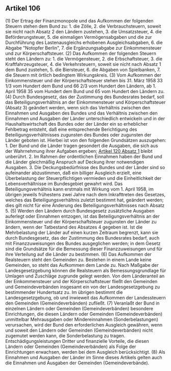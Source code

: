 ## Artikel 106

(1) Der Ertrag der Finanzmonopole und das Aufkommen der folgenden Steuern stehen dem Bund zu:
    1. die Zölle,
    2. die Verbrauchsteuern, soweit sie nicht nach Absatz 2 den Ländern zustehen,
    3. die Umsatzsteuer,
    4. die Beförderungsteuer,
    5. die einmaligen Vermögensabgaben und die zur Durchführung des Lastenausgleichs erhobenen Ausgleichsabgaben,
    6. die Abgabe "Notopfer Berlin",
    7. die Ergänzungsabgabe zur Einkommensteuer und zur Körperschaftsteuer.
(2) Das Aufkommen der folgenden Steuern steht den Ländern zu:
    1. die Vermögensteuer,
    2. die Erbschaftsteuer,
    3. die Kraftfahrzeugsteuer,
    4. die Verkehrsteuern, soweit sie nicht nach Absatz 1 dem Bund zustehen,
    5. die Biersteuer,
    6. die Abgaben von Spielbanken,
    7. die Steuern mit örtlich bedingtem Wirkungskreis.
(3) Vom Aufkommen der Einkommensteuer und der Körperschaftsteuer stehen bis 31. März 1958 33 1/3 vom Hundert dem Bund und 66 2/3 vom Hundert den Ländern, ab 1. April 1958 35 vom Hundert dem Bund und 65 vom Hundert den Ländern zu.
(4) Durch Bundesgesetz, das der Zustimmung des Bundesrates bedarf, soll das Beteiligungsverhältnis an der Einkommensteuer und Körperschaftsteuer (Absatz 3) geändert werden, wenn sich das Verhältnis zwischen den Einnahmen und Ausgaben des Bundes und das Verhältnis zwischen den Einnahmen und Ausgaben der Länder unterschiedlich entwickeln und in der Haushaltswirtschaft des Bundes oder der Länder ein so erheblicher Fehlbetrag entsteht, daß eine entsprechende Berichtigung des Beteiligungsverhältnisses zugunsten des Bundes oder zugunsten der Länder geboten ist. Hierbei ist von den folgenden Grundsätzen auszugehen:
    1. Der Bund und die Länder tragen gesondert die Ausgaben, die sich aus der Wahrnehmung ihrer Aufgaben ergeben; [Artikel 120 Absatz 1](#artikel-120) bleibt unberührt.
    2. Im Rahmen der ordentlichen Einnahmen haben der Bund und die Länder gleichmäßig Anspruch auf Deckung ihrer notwendigen Ausgaben.
    3. Die Deckungsbedürfnisse des Bundes und der Länder sind so aufeinander abzustimmen, daß ein billiger Ausgleich erzielt, eine Überbelastung der Steuerpflichtigen vermieden und die Einheitlichkeit der Lebensverhältnisse im Bundesgebiet gewahrt wird. Das Beteiligungsverhältnis kann erstmals mit Wirkung vom 1. April 1958, im übrigen jeweils frühestens zwei Jahre nach dem Inkrafttreten des Gesetzes, welches das Beteiligungsverhältnis zuletzt bestimmt hat, geändert werden; dies gilt nicht für eine Änderung des Beteiligungsverhältnisses nach Absatz 5.
(5) Werden den Ländern durch Bundesgesetz zusätzliche Ausgaben auferlegt oder Einnahmen entzogen, ist das Beteiligungsverhältnis an der Einkommensteuer und der Körperschaftsteuer zugunsten der Länder zu ändern, wenn der Tatbestand des Absatzes 4 gegeben ist. Ist die Mehrbelastung der Länder auf einen kurzen Zeitraum begrenzt, kann sie durch Bundesgesetz, das der Zustimmung des Bundesrates bedarf, auch mit Finanzzuweisungen des Bundes ausgeglichen werden; in dem Gesetz sind die Grundsätze für die Bemessung dieser Finanzzuweisungen und für ihre Verteilung auf die Länder zu bestimmen.
(6) Das Aufkommen der Realsteuern steht den Gemeinden zu. Bestehen in einem Lande keine Gemeinden, so steht das Aufkommen dem Lande zu. Nach Maßgabe der Landesgesetzgebung können die Realsteuern als Bemessungsgrundlage für Umlagen und Zuschläge zugrunde gelegt werden. Von dem Länderanteil an der Einkommensteuer und der Körperschaftsteuer fließt den Gemeinden und Gemeindeverbänden insgesamt ein von der Landesgesetzgebung zu bestimmender Hundertsatz zu. Im übrigen bestimmt die Landesgesetzgebung, ob und inwieweit das Aufkommen der Landessteuern den Gemeinden (Gemeindeverbänden) zufließt.
(7) Veranlaßt der Bund in einzelnen Ländern oder Gemeinden (Gemeindeverbänden) besondere Einrichtungen, die diesen Ländern oder Gemeinden (Gemeindeverbänden) unmittelbar Mehrausgaben oder Mindereinnahmen (Sonderbelastungen) verursachen, wird der Bund den erforderlichen Ausgleich gewähren, wenn und soweit den Ländern oder Gemeinden (Gemeindeverbänden) nicht zugemutet werden kann, die Sonderbelastung zu tragen. Entschädigungsleistungen Dritter und finanzielle Vorteile, die diesen Ländern oder Gemeinden (Gemeindeverbänden) als Folge der Einrichtungen erwachsen, werden bei dem Ausgleich berücksichtigt.
(8) Als Einnahmen und Ausgaben der Länder im Sinne dieses Artikels gelten auch die Einnahmen und Ausgaben der Gemeinden (Gemeindeverbände).

